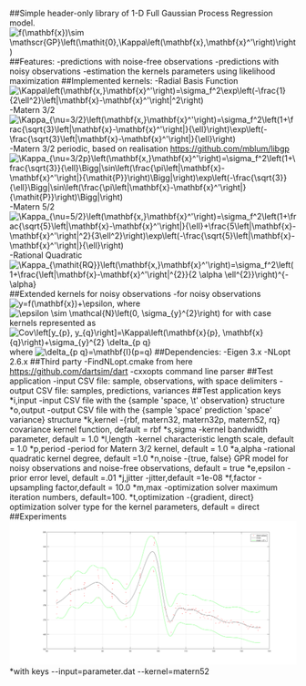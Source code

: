 ##Simple header-only library of 1-D Full Gaussian Process Regression model.
![f(\mathbf{x})\sim \mathscr{GP}\left(\mathit{0},\Kappa\left(\mathbf{x},\mathbf{x}^'\right)\right)](https://render.githubusercontent.com/render/math?math=f(%5Cmathbf%7Bx%7D)%5Csim%20%5Cmathscr%7BGP%7D%5Cleft(%5Cmathit%7B0%7D%2C%5CKappa%5Cleft(%5Cmathbf%7Bx%7D%2C%5Cmathbf%7Bx%7D%5E'%5Cright)%5Cright))
##Features:
-predictions with noise-free observations 
-predictions with  noisy observations
-estimation the kernels parameters using likelihood maximization
##Implemented kernels:
-Radial Basis Function ![\Kappa\left(\mathbf{x,}\mathbf{x}^'\right)=\sigma_f^2\exp\left(-\frac{1}{2\ell^2}\left\|\mathbf{x}-\mathbf{x}^'\right\|^2\right)](https://render.githubusercontent.com/render/math?math=%5CKappa%5Cleft(%5Cmathbf%7Bx%2C%7D%5Cmathbf%7Bx%7D%5E'%5Cright)%3D%5Csigma_f%5E2%5Cexp%5Cleft(-%5Cfrac%7B1%7D%7B2%5Cell%5E2%7D%5Cleft%5C%7C%5Cmathbf%7Bx%7D-%5Cmathbf%7Bx%7D%5E'%5Cright%5C%7C%5E2%5Cright))
-Matern 3/2 ![\Kappa_{\nu=3/2}\left(\mathbf{x,}\mathbf{x}^'\right)=\sigma_f^2\left(1+\frac{\sqrt{3}\left\|\mathbf{x}-\mathbf{x}^'\right\|}{\ell}\right)\exp\left(-\frac{\sqrt{3}\left\|\mathbf{x}-\mathbf{x}^'\right\|}{\ell}\right)](https://render.githubusercontent.com/render/math?math=%5CKappa_%7B%5Cnu%3D3%2F2%7D%5Cleft(%5Cmathbf%7Bx%2C%7D%5Cmathbf%7Bx%7D%5E'%5Cright)%3D%5Csigma_f%5E2%5Cleft(1%2B%5Cfrac%7B%5Csqrt%7B3%7D%5Cleft%5C%7C%5Cmathbf%7Bx%7D-%5Cmathbf%7Bx%7D%5E'%5Cright%5C%7C%7D%7B%5Cell%7D%5Cright)%5Cexp%5Cleft(-%5Cfrac%7B%5Csqrt%7B3%7D%5Cleft%5C%7C%5Cmathbf%7Bx%7D-%5Cmathbf%7Bx%7D%5E'%5Cright%5C%7C%7D%7B%5Cell%7D%5Cright))
-Matern 3/2 periodic, based on realisation https://github.com/mblum/libgp ![\Kappa_{\nu=3/2p}\left(\mathbf{x,}\mathbf{x}^'\right)=\sigma_f^2\left(1+\frac{\sqrt{3}}{\ell}\Bigg|\sin\left(\frac{\pi\left\|\mathbf{x}-\mathbf{x}^'\right\|}{\mathit{P}}\right)\Bigg|\right)\exp\left(-\frac{\sqrt{3}}{\ell}\Bigg|\sin\left(\frac{\pi\left\|\mathbf{x}-\mathbf{x}^'\right\|}{\mathit{P}}\right)\Bigg|\right)](https://render.githubusercontent.com/render/math?math=%5CKappa_%7B%5Cnu%3D3%2F2p%7D%5Cleft(%5Cmathbf%7Bx%2C%7D%5Cmathbf%7Bx%7D%5E'%5Cright)%3D%5Csigma_f%5E2%5Cleft(1%2B%5Cfrac%7B%5Csqrt%7B3%7D%7D%7B%5Cell%7D%5CBigg%7C%5Csin%5Cleft(%5Cfrac%7B%5Cpi%5Cleft%5C%7C%5Cmathbf%7Bx%7D-%5Cmathbf%7Bx%7D%5E'%5Cright%5C%7C%7D%7B%5Cmathit%7BP%7D%7D%5Cright)%5CBigg%7C%5Cright)%5Cexp%5Cleft(-%5Cfrac%7B%5Csqrt%7B3%7D%7D%7B%5Cell%7D%5CBigg%7C%5Csin%5Cleft(%5Cfrac%7B%5Cpi%5Cleft%5C%7C%5Cmathbf%7Bx%7D-%5Cmathbf%7Bx%7D%5E'%5Cright%5C%7C%7D%7B%5Cmathit%7BP%7D%7D%5Cright)%5CBigg%7C%5Cright))
-Matern 5/2 ![\Kappa_{\nu=5/2}\left(\mathbf{x,}\mathbf{x}^'\right)=\sigma_f^2\left(1+\frac{\sqrt{5}\left\|\mathbf{x}-\mathbf{x}^'\right\|}{\ell}+\frac{5\left\|\mathbf{x}-\mathbf{x}^'\right\|^2}{3\ell^2}\right)\exp\left(-\frac{\sqrt{5}\left\|\mathbf{x}-\mathbf{x}^'\right\|}{\ell}\right)](https://render.githubusercontent.com/render/math?math=%5CKappa_%7B%5Cnu%3D5%2F2%7D%5Cleft(%5Cmathbf%7Bx%2C%7D%5Cmathbf%7Bx%7D%5E'%5Cright)%3D%5Csigma_f%5E2%5Cleft(1%2B%5Cfrac%7B%5Csqrt%7B5%7D%5Cleft%5C%7C%5Cmathbf%7Bx%7D-%5Cmathbf%7Bx%7D%5E'%5Cright%5C%7C%7D%7B%5Cell%7D%2B%5Cfrac%7B5%5Cleft%5C%7C%5Cmathbf%7Bx%7D-%5Cmathbf%7Bx%7D%5E'%5Cright%5C%7C%5E2%7D%7B3%5Cell%5E2%7D%5Cright)%5Cexp%5Cleft(-%5Cfrac%7B%5Csqrt%7B5%7D%5Cleft%5C%7C%5Cmathbf%7Bx%7D-%5Cmathbf%7Bx%7D%5E'%5Cright%5C%7C%7D%7B%5Cell%7D%5Cright))
-Rational Quadratic ![\Kappa_{\mathit{RQ}}\left(\mathbf{x,}\mathbf{x}^'\right)=\sigma_f^2\left(1+\frac{\left\|\mathbf{x}-\mathbf{x}^'\right\|^{2}}{2 \alpha \ell^{2}}\right)^{-\alpha}](https://render.githubusercontent.com/render/math?math=%5CKappa_%7B%5Cmathit%7BRQ%7D%7D%5Cleft(%5Cmathbf%7Bx%2C%7D%5Cmathbf%7Bx%7D%5E'%5Cright)%3D%5Csigma_f%5E2%5Cleft(1%2B%5Cfrac%7B%5Cleft%5C%7C%5Cmathbf%7Bx%7D-%5Cmathbf%7Bx%7D%5E'%5Cright%5C%7C%5E%7B2%7D%7D%7B2%20%5Calpha%20%5Cell%5E%7B2%7D%7D%5Cright)%5E%7B-%5Calpha%7D)
##Extended kernels for noisy observations
-for noisy observations ![y=f(\mathbf{x})+\epsilon](https://render.githubusercontent.com/render/math?math=y%3Df(%5Cmathbf%7Bx%7D)%2B%5Cepsilon), where ![\epsilon \sim \mathcal{N}\left(0, \sigma_{y}^{2}\right)](https://render.githubusercontent.com/render/math?math=%5Cepsilon%20%5Csim%20%5Cmathcal%7BN%7D%5Cleft(0%2C%20%5Csigma_%7By%7D%5E%7B2%7D%5Cright))
 for with case kernels represented as ![Cov\left\[y_{p}, y_{q}\right\]=\Kappa\left(\mathbf{x}_{p}, \mathbf{x}_{q}\right)+\sigma_{y}^{2} \delta_{p q}](https://render.githubusercontent.com/render/math?math=Cov%5Cleft%5By_%7Bp%7D%2C%20y_%7Bq%7D%5Cright%5D%3D%5CKappa%5Cleft(%5Cmathbf%7Bx%7D_%7Bp%7D%2C%20%5Cmathbf%7Bx%7D_%7Bq%7D%5Cright)%2B%5Csigma_%7By%7D%5E%7B2%7D%20%5Cdelta_%7Bp%20q%7D) where ![\delta_{p q}=\mathbf{I}(p=q)](https://render.githubusercontent.com/render/math?math=%5Cdelta_%7Bp%20q%7D%3D%5Cmathbf%7BI%7D(p%3Dq))
##Dependencies:
-Eigen 3.x
-NLopt 2.6.x
##Third party
-FindNLopt.cmake from here https://github.com/dartsim/dart
-cxxopts command line parser 
##Test application
-input CSV file: sample, observations, with space delimiters
-output CSV file: samples, predictions, variances
##Test application keys
*i,input   -input   CSV file with  the {sample 'space, \t' observation} structure
*o,output  -output CSV file with  the  {sample 'space' prediction 'space' variance}  structure
*k,kernel  -{rbf, matern32, matern32p, matern52, rq} covariance kernel function, default = rbf
*s,sigma   -kernel bandwidth parameter, default = 1.0
*l,length  -kernel characteristic length scale, default = 1.0
*p,period  -period for Matern 3/2 kernel, default = 1.0
*a,alpha   -rational quadratic kernel degree, default =1.0
*n,noise   -{true, false} GPR model for noisy observations and  noise-free observations, default = true
*e,epsilon -prior error level, default  =.01
*j,jitter  -jitter,default =1e-08
*f,factor  -upsampling factor,default = 10.0
*m,max     -optimization solver maximum  iteration numbers, default=100.
*t,optimization -{gradient, direct} optimization  solver type for the kernel parameters, default = direct
##Experiments
![result](https://github.com/ToyOwl/libgpr/blob/master/img/result.PNG)
*with keys --input=parameter.dat --kernel=matern52
